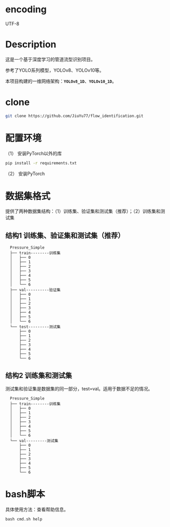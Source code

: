 # encoding
UTF-8

# Description
这是一个基于深度学习的管道流型识别项目。

参考了YOLO系列模型，YOLOv8、YOLOv10等。

本项目构建的一维网络架构：**`YOLOv8_1D`**、**`YOLOv10_1D`**。

# clone
```bash
git clone https://github.com/JiuYu77/flow_identification.git
```

# 配置环境
（1） 安装PyTorch以外的库
```bash
pip install -r requirements.txt
```
（2） 安装PyTorch

# 数据集格式
提供了两种数据集结构：（1）训练集、验证集和测试集（推荐）；（2）训练集和测试集

## 结构1 训练集、验证集和测试集（推荐）
```text
  Pressure_Simple
  ├── train--------训练集
  │   ├── 0
  │   ├── 1
  │   ├── 2
  │   ├── 3
  │   ├── 4
  │   ├── 5
  │   └── 6
  ├── val----------验证集
  │   ├── 0
  │   ├── 1
  │   ├── 2
  │   ├── 3
  │   ├── 4
  │   ├── 5
  │   └── 6
  └── test---------测试集
      ├── 0
      ├── 1
      ├── 2
      ├── 3
      ├── 4
      ├── 5
      └── 6
```

## 结构2 训练集和测试集
测试集和验证集是数据集的同一部分，test=val。适用于数据不足的情况。
```text
  Pressure_Simple
  ├── train--------训练集
  │   ├── 0
  │   ├── 1
  │   ├── 2
  │   ├── 3
  │   ├── 4
  │   ├── 5
  │   └── 6
  └── val---------测试集
      ├── 0
      ├── 1
      ├── 2
      ├── 3
      ├── 4
      ├── 5
      └── 6
```

# bash脚本

具体使用方法：查看帮助信息。
```shell
bash cmd.sh help
```
